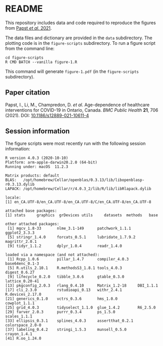 # README

This repository includes data and code required to reproduce the figures from [Papst *et al.* 2021](https://doi.org/10.1186/s12889-021-10611-4).

The data files and dictionary are provided in the `data` subdirectory. The plotting code is in the `figure-scripts` subdirectory. To run a figure script from the command line:

```
cd figure-scripts
R CMD BATCH --vanilla figure-1.R
```

This command will generate `figure-1.pdf` (in the `figure-scripts` subdirectory).

## Paper citation

Papst, I., Li, M., Champredon, D. _et al_. Age-dependence of healthcare interventions for COVID-19 in Ontario, Canada. _BMC Public Health_ **21**, 706 (2021). DOI: [10.1186/s12889-021-10611-4](https://doi.org/10.1186/s12889-021-10611-4)

## Session information

The figure scripts were most recently run with the following session information:

```
R version 4.0.3 (2020-10-10)
Platform: arm-apple-darwin20.2.0 (64-bit)
Running under: macOS  11.2.3

Matrix products: default
BLAS:   /opt/homebrew/Cellar/openblas/0.3.13/lib/libopenblasp-r0.3.13.dylib
LAPACK: /opt/homebrew/Cellar/r/4.0.3_2/lib/R/lib/libRlapack.dylib

locale:
[1] en_CA.UTF-8/en_CA.UTF-8/en_CA.UTF-8/C/en_CA.UTF-8/en_CA.UTF-8

attached base packages:
[1] stats     graphics  grDevices utils     datasets  methods   base

other attached packages:
 [1] mgcv_1.8-33       nlme_3.1-149      patchwork_1.1.1   ggplot2_3.3.3
 [5] stringr_1.4.0     forcats_0.5.1     lubridate_1.7.9.2 magrittr_2.0.1
 [9] tidyr_1.1.2       dplyr_1.0.4       readr_1.4.0

loaded via a namespace (and not attached):
 [1] Rcpp_1.0.6        pillar_1.4.7      compiler_4.0.3    base64enc_0.1-3
 [5] R.utils_2.10.1    R.methodsS3_1.8.1 tools_4.0.3       digest_0.6.27
 [9] lifecycle_0.2.0   tibble_3.0.6      gtable_0.3.0      lattice_0.20-41
[13] pkgconfig_2.0.3   rlang_0.4.10      Matrix_1.2-18     DBI_1.1.1
[17] cli_2.3.0         rstudioapi_0.13   withr_2.4.1       R.devices_2.17.0
[21] generics_0.1.0    vctrs_0.3.6       hms_1.0.0         cowplot_1.1.1
[25] grid_4.0.3        tidyselect_1.1.0  glue_1.4.2        R6_2.5.0
[29] farver_2.0.3      purrr_0.3.4       ps_1.5.0          scales_1.1.1
[33] ellipsis_0.3.1    splines_4.0.3     assertthat_0.2.1  colorspace_2.0-0
[37] labeling_0.4.2    stringi_1.5.3     munsell_0.5.0     crayon_1.4.1
[41] R.oo_1.24.0
```
